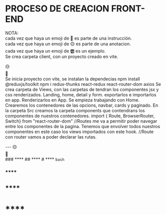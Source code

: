 # **PROCESO DE CREACION FRONT-END**
NOTA:<br />
cada vez que haya un emoji de 🔴 es parte de una instrucción.<br />
cada vez que haya un emoji de 🟡 es parte de una anotacion.<br />
cada vez que haya un emoji de 🆎 es un ejemplo.<br />
Se crea carpeta client, con un proyecto creado en vite.


🟡
<br />
🔴
<br />
Se inicia proyecto con vite, se instalan la dependecias npm install @reduxjs/toolkit
npm i redux-thunks react-redux react-router-dom axios
Se crea carpeta de Views, con las carpetas de tendran los componentes jsx y css renderizados. 
Landing, home, detail y form.
exportarlos e importarlos en app.
Renderizarlos en App.
Se empieza trabajando con Home.
Crearemos los contenedores de las opcions, navbar, cards y paginado.
En la carpeta Src creamos la carpeta components que contendrans los componentes de nuestros contenedores.
import { Route, BrowserRouter, Switch} from "react-router-dom"
//Routes me va a permitir poder navegar entre los componentes de la pagina. Tenemos que envolver todos nuestros componentes en este caso los views importados con este hook.
//Route con router vamos a poder declarar las rutas.

---   🟡    <br />  🔴    <br />     ### ****    ## ****     #  ****    ```bash```


### ****
## ****
#  ****


```bash
```